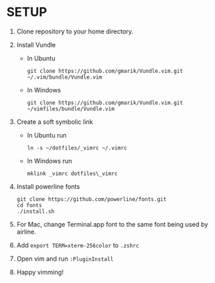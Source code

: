 # SETUP

1. Clone repository to your home directory.
2. Install Vundle
    - In Ubuntu

        `git clone https://github.com/gmarik/Vundle.vim.git ~/.vim/bundle/Vundle.vim`
    - In Windows

        `git clone https://github.com/gmarik/Vundle.vim.git ~/vimfiles/bundle/Vundle.vim`
3. Create a soft symbolic link
    - In Ubuntu run

        `ln -s ~/dotfiles/_vimrc ~/.vimrc`
    - In Windows run
    
        `mklink _vimrc dotfiles\_vimrc`
4. Install powerline fonts

    ```
    git clone https://github.com/powerline/fonts.git
    cd fonts
    ./install.sh
    ```
5. For Mac, change Terminal.app font to the same font being used by airline.
6. Add `export TERM=xterm-256color` to `.zshrc`
7. Open vim and run
    `:PluginInstall`
8. Happy vimming!
